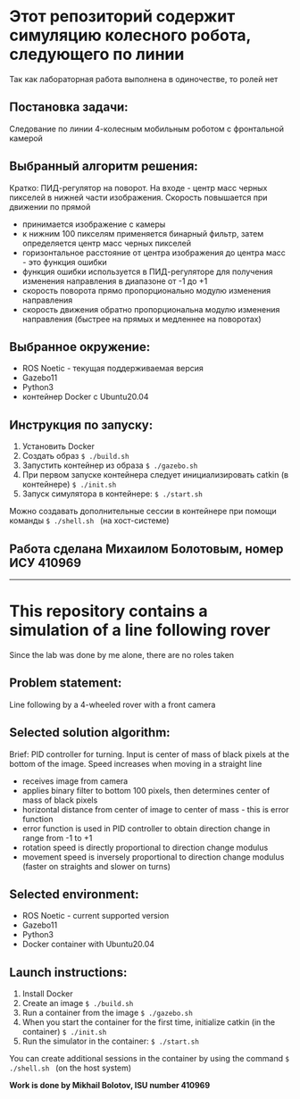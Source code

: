 # Этот репозиторий содержит симуляцию колесного робота, следующего по линии
Так как лабораторная работа выполнена в одиночестве, то ролей нет

## Постановка задачи:
Следование по линии 4-колесным мобильным роботом с фронтальной камерой

## Выбранный алгоритм решения:
Кратко: ПИД-регулятор на поворот. На входе - центр масс черных пикселей в нижней части изображения. Скорость повышается при движении по прямой
- принимается изображение с камеры
- к нижним 100 пикселям применяется бинарный фильтр, затем определяется центр масс черных пикселей
- горизонтальное расстояние от центра изображения до центра масс - это функция ошибки
- функция ошибки используется в ПИД-регуляторе для получения изменения направления в диапазоне от -1 до +1
- скорость поворота прямо пропорционально модулю изменения направления
- скорость движения обратно пропорциональна модулю изменения направления (быстрее на прямых и медленнее на поворотах)

## Выбранное окружение:
- ROS Noetic - текущая поддерживаемая версия
- Gazebo11
- Python3
- контейнер Docker с Ubuntu20.04

## Инструкция по запуску:
1) Установить Docker
2) Создать образ
```$ ./build.sh ```
3) Запустить контейнер из образа
```$ ./gazebo.sh ```
4) При первом запуске контейнера следует инициализировать catkin (в контейнере)
```$ ./init.sh ```
5) Запуск симулятора в контейнере:
```$ ./start.sh ```

Можно создавать дополнительные сессии в контейнере при помощи команды ```$ ./shell.sh ``` (на хост-системе)

**Работа сделана Михаилом Болотовым, номер ИСУ 410969**
---
---
# This repository contains a simulation of a line following rover
Since the lab was done by me alone, there are no roles taken

## Problem statement:
Line following by a 4-wheeled rover with a front camera

## Selected solution algorithm:
Brief: PID controller for turning. Input is center of mass of black pixels at the bottom of the image. Speed ​​increases when moving in a straight line
- receives image from camera
- applies binary filter to bottom 100 pixels, then determines center of mass of black pixels
- horizontal distance from center of image to center of mass - this is error function
- error function is used in PID controller to obtain direction change in range from -1 to +1
- rotation speed is directly proportional to direction change modulus
- movement speed is inversely proportional to direction change modulus (faster on straights and slower on turns)

## Selected environment:
- ROS Noetic - current supported version
- Gazebo11
- Python3
- Docker container with Ubuntu20.04

## Launch instructions:
1) Install Docker
2) Create an image
```$ ./build.sh ```
3) Run a container from the image
```$ ./gazebo.sh ```
4) When you start the container for the first time, initialize catkin (in the container)
```$ ./init.sh ```
5) Run the simulator in the container:
```$ ./start.sh ```

You can create additional sessions in the container by using the command ```$ ./shell.sh ``` (on the host system)


**Work is done by Mikhail Bolotov, ISU number 410969**
